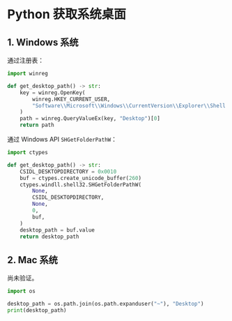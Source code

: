 # Python 获取系统桌面

## 1. Windows 系统

通过注册表：

```python
import winreg

def get_desktop_path() -> str:
    key = winreg.OpenKey(
        winreg.HKEY_CURRENT_USER,
        "Software\\Microsoft\\Windows\\CurrentVersion\\Explorer\\Shell Folders",
    )
    path = winreg.QueryValueEx(key, "Desktop")[0]
    return path
```

通过 Windows API `SHGetFolderPathW`：

```python
import ctypes

def get_desktop_path() -> str:
    CSIDL_DESKTOPDIRECTORY = 0x0010
    buf = ctypes.create_unicode_buffer(260)
    ctypes.windll.shell32.SHGetFolderPathW(
        None,
        CSIDL_DESKTOPDIRECTORY,
        None,
        0,
        buf,
    )
    desktop_path = buf.value
    return desktop_path
```

## 2. Mac 系统

尚未验证。

```python
import os

desktop_path = os.path.join(os.path.expanduser("~"), "Desktop")
print(desktop_path)
```
